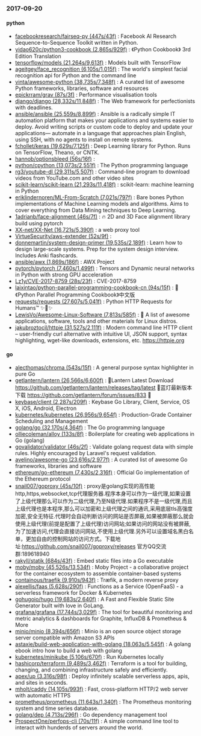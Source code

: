 ### 2017-09-20

#### python
* [facebookresearch/fairseq-py (447s/43f)](https://github.com/facebookresearch/fairseq-py) : Facebook AI Research Sequence-to-Sequence Toolkit written in Python.
* [yidao620c/python3-cookbook (2,865s/929f)](https://github.com/yidao620c/python3-cookbook) : 《Python Cookbook》 3rd Edition Translation
* [tensorflow/models (21,264s/9,613f)](https://github.com/tensorflow/models) : Models built with TensorFlow
* [ageitgey/face_recognition (6,105s/1,015f)](https://github.com/ageitgey/face_recognition) : The world's simplest facial recognition api for Python and the command line
* [vinta/awesome-python (38,735s/7,348f)](https://github.com/vinta/awesome-python) : A curated list of awesome Python frameworks, libraries, software and resources
* [epickrram/grav (87s/3f)](https://github.com/epickrram/grav) : Performance visualisation tools
* [django/django (28,332s/11,848f)](https://github.com/django/django) : The Web framework for perfectionists with deadlines.
* [ansible/ansible (25,559s/8,899f)](https://github.com/ansible/ansible) : Ansible is a radically simple IT automation platform that makes your applications and systems easier to deploy. Avoid writing scripts or custom code to deploy and update your applications— automate in a language that approaches plain English, using SSH, with no agents to install on remote systems.
* [fchollet/keras (19,629s/7,125f)](https://github.com/fchollet/keras) : Deep Learning library for Python. Runs on TensorFlow, Theano, or CNTK.
* [hannob/optionsbleed (56s/16f)](https://github.com/hannob/optionsbleed) : 
* [python/cpython (13,073s/2,551f)](https://github.com/python/cpython) : The Python programming language
* [rg3/youtube-dl (29,311s/5,507f)](https://github.com/rg3/youtube-dl) : Command-line program to download videos from YouTube.com and other video sites
* [scikit-learn/scikit-learn (21,293s/11,418f)](https://github.com/scikit-learn/scikit-learn) : scikit-learn: machine learning in Python
* [eriklindernoren/ML-From-Scratch (7,021s/797f)](https://github.com/eriklindernoren/ML-From-Scratch) : Bare bones Python implementations of Machine Learning models and algorithms. Aims to cover everything from Data Mining techniques to Deep Learning.
* [1adrianb/face-alignment (46s/7f)](https://github.com/1adrianb/face-alignment) : 🔥 2D and 3D Face alignment library build using pytorch
* [XX-net/XX-Net (16,721s/5,390f)](https://github.com/XX-net/XX-Net) : a web proxy tool
* [VirtueSecurity/aws-extender (52s/9f)](https://github.com/VirtueSecurity/aws-extender) : 
* [donnemartin/system-design-primer (19,535s/2,189f)](https://github.com/donnemartin/system-design-primer) : Learn how to design large-scale systems. Prep for the system design interview. Includes Anki flashcards.
* [ansible/awx (1,869s/186f)](https://github.com/ansible/awx) : AWX Project
* [pytorch/pytorch (7,460s/1,499f)](https://github.com/pytorch/pytorch) : Tensors and Dynamic neural networks in Python with strong GPU acceleration
* [Lz1y/CVE-2017-8759 (28s/23f)](https://github.com/Lz1y/CVE-2017-8759) : CVE-2017-8759
* [laixintao/python-parallel-programming-cookbook-cn (94s/15f)](https://github.com/laixintao/python-parallel-programming-cookbook-cn) : 📖《Python Parallel Programming Cookbook》中文版
* [requests/requests (27,607s/5,041f)](https://github.com/requests/requests) : Python HTTP Requests for Humans™ ✨🍰✨
* [LewisVo/Awesome-Linux-Software (7,813s/585f)](https://github.com/LewisVo/Awesome-Linux-Software) : 🐧 A list of awesome applications, software, tools and other materials for Linux distros.
* [jakubroztocil/httpie (31,527s/2,111f)](https://github.com/jakubroztocil/httpie) : Modern command line HTTP client – user-friendly curl alternative with intuitive UI, JSON support, syntax highlighting, wget-like downloads, extensions, etc. https://httpie.org

#### go
* [alecthomas/chroma (543s/15f)](https://github.com/alecthomas/chroma) : A general purpose syntax highlighter in pure Go
* [getlantern/lantern (26,566s/6,600f)](https://github.com/getlantern/lantern) : 🔴Lantern Latest Download https://github.com/getlantern/lantern/releases/tag/latest 🔴蓝灯最新版本下载 https://github.com/getlantern/forum/issues/833 🔴
* [keybase/client (2,287s/209f)](https://github.com/keybase/client) : Keybase Go Library, Client, Service, OS X, iOS, Android, Electron
* [kubernetes/kubernetes (26,956s/9,654f)](https://github.com/kubernetes/kubernetes) : Production-Grade Container Scheduling and Management
* [golang/go (32,170s/4,364f)](https://github.com/golang/go) : The Go programming language
* [olliecoleman/alloy (133s/8f)](https://github.com/olliecoleman/alloy) : Boilerplate for creating web applications in Go (golang)
* [govalidator/validator (46s/2f)](https://github.com/govalidator/validator) : Validate golang request data with simple rules. Highly encouraged by Laravel's request validation.
* [avelino/awesome-go (23,616s/2,977f)](https://github.com/avelino/awesome-go) : A curated list of awesome Go frameworks, libraries and software
* [ethereum/go-ethereum (7,430s/2,316f)](https://github.com/ethereum/go-ethereum) : Official Go implementation of the Ethereum protocol
* [snail007/goproxy (45s/10f)](https://github.com/snail007/goproxy) : proxy是golang实现的高性能http,https,websocket,tcp代理服务器.程序本身可以作为一级代理,如果设置了上级代理那么可以作为二级代理,乃至N级代理.如果程序不是一级代理,而且上级代理也是本程序,那么可以加密和上级代理之间的通讯,采用底层tls高强度加密,安全无特征.代理时会自动判断访问的网站是否屏蔽,如果被屏蔽那么就会使用上级代理(前提是配置了上级代理)访问网站;如果访问的网站没有被屏蔽,为了加速访问,代理会直接访问网站,不使用上级代理.另外可以设置域名黑白名单，更加自由的控制网站的访问方式。下载地址:https://github.com/snail007/goproxy/releases 官方QQ交流群:189618940
* [rakyll/statik (684s/43f)](https://github.com/rakyll/statik) : Embed static files into a Go executable
* [moby/moby (45,526s/13,534f)](https://github.com/moby/moby) : Moby Project - a collaborative project for the container ecosystem to assemble container-based systems
* [containous/traefik (9,910s/943f)](https://github.com/containous/traefik) : Træfik, a modern reverse proxy
* [alexellis/faas (5,628s/290f)](https://github.com/alexellis/faas) : Functions as a Service (OpenFaaS) - a serverless framework for Docker & Kubernetes
* [gohugoio/hugo (19,683s/2,640f)](https://github.com/gohugoio/hugo) : A Fast and Flexible Static Site Generator built with love in GoLang.
* [grafana/grafana (17,744s/3,029f)](https://github.com/grafana/grafana) : The tool for beautiful monitoring and metric analytics & dashboards for Graphite, InfluxDB & Prometheus & More
* [minio/minio (8,394s/656f)](https://github.com/minio/minio) : Minio is an open source object storage server compatible with Amazon S3 APIs
* [astaxie/build-web-application-with-golang (18,063s/5,545f)](https://github.com/astaxie/build-web-application-with-golang) : A golang ebook intro how to build a web with golang
* [kubernetes/minikube (5,106s/670f)](https://github.com/kubernetes/minikube) : Run Kubernetes locally
* [hashicorp/terraform (9,489s/3,462f)](https://github.com/hashicorp/terraform) : Terraform is a tool for building, changing, and combining infrastructure safely and efficiently.
* [apex/up (3,316s/98f)](https://github.com/apex/up) : Deploy infinitely scalable serverless apps, apis, and sites in seconds.
* [mholt/caddy (14,105s/993f)](https://github.com/mholt/caddy) : Fast, cross-platform HTTP/2 web server with automatic HTTPS
* [prometheus/prometheus (11,643s/1,340f)](https://github.com/prometheus/prometheus) : The Prometheus monitoring system and time series database.
* [golang/dep (4,713s/296f)](https://github.com/golang/dep) : Go dependency management tool
* [ProspectOne/perfops-cli (70s/11f)](https://github.com/ProspectOne/perfops-cli) : A simple command line tool to interact with hunderds of servers around the world.
